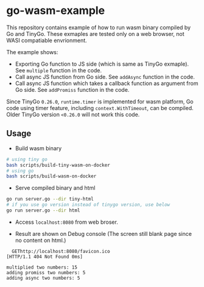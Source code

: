 # go-wasm-example

This repository contains example of how to run wasm binary compiled by Go and TinyGo.
These exmaples are tested only on a web browser, not WASI compatiable envrionment.

The example shows:
* Exporting Go function to JS side (which is same as TinyGo exmaple). See `multiple` function in the code.
* Call async JS function from Go side. See `addAsync` function in the code.
* Call async JS function which takes a callback function as argument from Go side. See `addPromiss` function in the code.

Since TinyGo `0.26.0`, `runtime.timer` is implemented for wasm platform, Go code using timer feature, including `context.WithTimeout`, can be compiled. Older TinyGo version `<0.26.0` will not work this code.

## Usage

* Build wasm binary

```bash
# using tiny go
bash scripts/build-tiny-wasm-on-docker
# using go
bash scripts/build-wasm-on-docker
```

* Serve compiled binary and html

```bash
go run server.go --dir tiny-html
# if you use go version instead of tinygo version, use below
go run server.go --dir html
```

* Access `localhost:8080` from web broser.

* Result are shown on Debug console (The screen still blank page since no content on html.)
```
  GEThttp://localhost:8080/favicon.ico
[HTTP/1.1 404 Not Found 0ms]

multiplied two numbers: 15 
adding promiss two numbers: 5
adding async two numbers: 5
```

